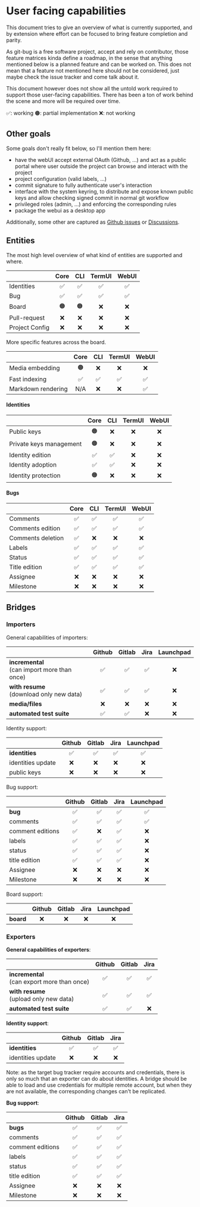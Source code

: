 # User facing capabilities

This document tries to give an overview of what is currently supported, and by extension where effort can be focused to bring feature completion and parity.

As git-bug is a free software project, accept and rely on contributor, those feature matrices kinda define a roadmap, in the sense that anything mentioned below is a planned feature and can be worked on. This does not mean that a feature not mentioned here should not be considered, just maybe check the issue tracker and come talk about it.

This document however does not show all the untold work required to support those user-facing capabilities. There has been a ton of work behind the scene and more will be required over time.

✅: working  🟠: partial implementation  ❌: not working

## Other goals

Some goals don't really fit below, so I'll mention them here:
- have the webUI accept external OAuth (Github, ...) and act as a public portal where user outside the project can browse and interact with the project
- project configuration (valid labels, ...)
- commit signature to fully authenticate user's interaction
- interface with the system keyring, to distribute and expose known public keys and allow checking signed commit in normal git workflow
- privileged roles (admin, ...) and enforcing the corresponding rules
- package the webui as a desktop app

Additionally, some other are captured as [Github issues](https://github.com/git-bug/git-bug/issues) or [Discussions](https://github.com/git-bug/git-bug/discussions). 

## Entities

The most high level overview of what kind of entities are supported and where.

|                | Core | CLI | TermUI | WebUI |
|----------------|:----:|:---:|:------:|:-----:|
| Identities     |  ✅   |  ✅  |   ✅    |   ✅   |
| Bug            |  ✅   |  ✅  |   ✅    |   ✅   |
| Board          |  🟠  | 🟠  |   ❌    |   ❌   |
| Pull-request   |  ❌   |  ❌  |   ❌    |   ❌   |
| Project Config |  ❌   |  ❌  |   ❌    |   ❌   |

More specific features across the board.

|                    | Core | CLI | TermUI | WebUI |
|--------------------|:----:|:---:|:------:|:-----:|
| Media embedding    |  🟠  |  ❌  |   ❌    |   ❌   |
| Fast indexing      |  ✅   |  ✅  |   ✅    |   ✅   |
| Markdown rendering | N/A  |  ❌  |   ❌    |   ✅   |

#### Identities

|                         | Core | CLI | TermUI | WebUI |
|-------------------------|:----:|:---:|:------:|:-----:|
| Public keys             |  🟠  |  ❌  |   ❌    |   ❌   |
| Private keys management |  🟠  |  ❌  |   ❌    |   ❌   |
| Identity edition        |  ✅   |  ✅  |   ❌    |   ❌   |
| Identity adoption       |  ✅   |  ✅  |   ❌    |   ❌   |
| Identity protection     |  🟠  |  ❌  |   ❌    |   ❌   |

#### Bugs

|                   | Core | CLI | TermUI | WebUI |
|-------------------|:----:|:---:|:------:|:-----:|
| Comments          |  ✅   |  ✅  |   ✅    |   ✅   |
| Comments edition  |  ✅   |  ✅  |   ✅    |   ✅   |
| Comments deletion |  ✅   |  ❌  |   ❌    |   ❌   |
| Labels            |  ✅   |  ✅  |   ✅    |   ✅   |
| Status            |  ✅   |  ✅  |   ✅    |   ✅   |
| Title edition     |  ✅   |  ✅  |   ✅    |   ✅   |
| Assignee          |  ❌   |  ❌  |   ❌    |   ❌   |
| Milestone         |  ❌   |  ❌  |   ❌    |   ❌   |
 

## Bridges

### Importers

General capabilities of importers:

|                                                 | Github | Gitlab | Jira | Launchpad |
|-------------------------------------------------|:------:|:------:|:----:|:---------:|
| **incremental**<br/>(can import more than once) |   ✅    |   ✅    |  ✅   |     ❌     |
| **with resume**<br/>(download only new data)    |   ✅    |   ✅    |  ✅   |     ❌     |
| **media/files**                                 |   ❌    |   ❌    |  ❌   |     ❌     |
| **automated test suite**                        |   ✅    |   ✅    |  ❌   |     ❌     |

Identity support:

|                   | Github | Gitlab | Jira | Launchpad |
|-------------------|:------:|:------:|:----:|:---------:|
| **identities**    |   ✅    |   ✅    |  ✅   |     ✅     |
| identities update |   ❌    |   ❌    |  ❌   |     ❌     |
| public keys       |   ❌    |   ❌    |  ❌   |     ❌     |

Bug support:

|                  | Github | Gitlab | Jira | Launchpad |
|------------------|:------:|:------:|:----:|:---------:|
| **bug**          |   ✅    |   ✅    |  ✅   |     ✅     |
| comments         |   ✅    |   ✅    |  ✅   |     ✅     |
| comment editions |   ✅    |   ❌    |  ✅   |     ❌     |
| labels           |   ✅    |   ✅    |  ✅   |     ❌     |
| status           |   ✅    |   ✅    |  ✅   |     ❌     |
| title edition    |   ✅    |   ✅    |  ✅   |     ❌     |
| Assignee         |   ❌    |   ❌    |  ❌   |     ❌     |
| Milestone        |   ❌    |   ❌    |  ❌   |     ❌     |

Board support:

|           | Github | Gitlab | Jira | Launchpad |
|-----------|:------:|:------:|:----:|:---------:|
| **board** |   ❌    |   ❌    |  ❌   |     ❌     |

### Exporters

**General capabilities of exporters**:

|                                                 | Github | Gitlab | Jira | 
|-------------------------------------------------|:------:|:------:|:----:|
| **incremental**<br/>(can export more than once) |   ✅    |   ✅    |  ✅   |
| **with resume**<br/>(upload only new data)      |   ✅    |   ✅    |  ✅   |
| **automated test suite**                        |   ✅    |   ✅    |  ❌   |

**Identity support**:

|                   | Github | Gitlab | Jira |         
|-------------------|:------:|:------:|:----:|
| **identities**    |   ✅    |   ✅    |  ✅   |
| identities update |   ❌    |   ❌    |  ❌   |

Note: as the target bug tracker require accounts and credentials, there is only so much that an exporter can do about identities. A bridge should be able to load and use credentials for multiple remote account, but when  they are not available, the corresponding changes can't be replicated.

**Bug support**:

|                  | Github | Gitlab | Jira |         
|------------------|:------:|:------:|:----:|
| **bugs**         |   ✅    |   ✅    |  ✅   |
| comments         |   ✅    |   ✅    |  ✅   |
| comment editions |   ✅    |   ✅    |  ✅   |
| labels           |   ✅    |   ✅    |  ✅   |
| status           |   ✅    |   ✅    |  ✅   |
| title edition    |   ✅    |   ✅    |  ✅   |
| Assignee         |   ❌    |   ❌    |  ❌   |
| Milestone        |   ❌    |   ❌    |  ❌   |

